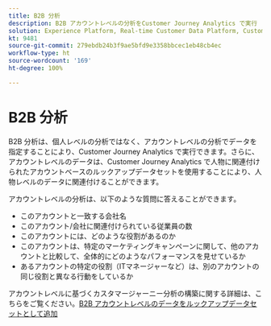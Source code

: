 ```yaml
---
title: B2B 分析
description: B2B アカウントレベルの分析をCustomer Journey Analytics で​実行
solution: Experience Platform, Real-time Customer Data Platform, Customer Journey Analytics
kt: 9481
source-git-commit: 279ebdb24b3f9ae5bfd9e3358bbcec1eb48cb4ec
workflow-type: ht
source-wordcount: '169'
ht-degree: 100%

---
```


# B2B 分析

B2B 分析は、個人レベルの分析ではなく、アカウントレベルの分析でデータを指定することにより、Customer Journey Analytics で実行できます。さらに、アカウントレベルのデータは、Customer Journey Analytics で人物に関連付けられたアカウントベースのルックアップデータセットを使用することにより、人物レベルのデータに関連付けることができます。

アカウントレベルの分析は、以下のような質問に答えることができます。

* このアカウントと一致する会社名
* このアカウント/会社に関連付けられている従業員の数
* このアカウントには、どのような役割があるのか
* このアカウントは、特定のマーケティングキャンペーンに関して、他のアカウントと比較して、全体的にどのようなパフォーマンスを見せているか
* あるアカウントの特定の役割（ITマネージャーなど）は、別のアカウントの同じ役割と異なる行動をしているか

アカウントレベルに基づくカスタマージャーニー分析の構築に関する詳細は、こちらをご覧ください。[B2B アカウントレベルのデータをルックアップデータセットとして追加](https://experienceleague.adobe.com/docs/analytics-platform/using/cja-usecases/b2b.html?lang=ja)
